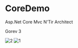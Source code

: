 # CoreDemo
Asp.Net Core Mvc N'Tir Architect

Gorev 3

![2](https://user-images.githubusercontent.com/63851483/141655774-117893ed-11d6-40ca-a3d2-d703f54f96ea.png)
![1](https://user-images.githubusercontent.com/63851483/141655779-de9f6409-3521-4539-94e9-eea7873539ee.png)

